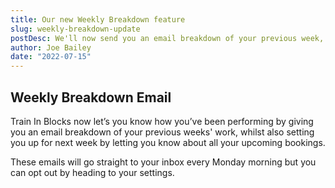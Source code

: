 ```yaml
---
title: Our new Weekly Breakdown feature
slug: weekly-breakdown-update
postDesc: We'll now send you an email breakdown of your previous week, and let you know about upcoming bookings
author: Joe Bailey
date: "2022-07-15"
---
```


## Weekly Breakdown Email

Train In Blocks now let’s you know how you’ve been performing by giving you an email breakdown of your previous weeks' work, whilst also setting you up for next week by letting you know about all your upcoming bookings.

These emails will go straight to your inbox every Monday morning but you can opt out by heading to your settings.

<markdown-image src="weekly-breakdown.png" alt="Train In Blocks Weekly Breakdown"></markdown-image>
